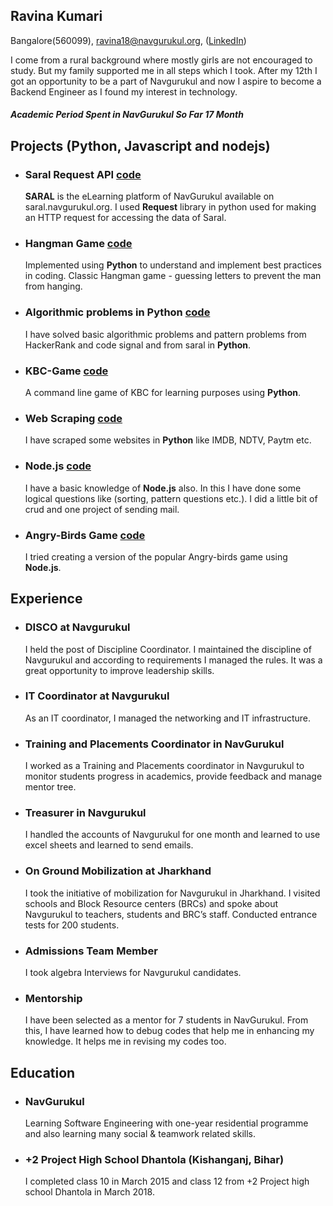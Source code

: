 ## Ravina Kumari  
Bangalore(560099),
ravina18@navgurukul.org,
([LinkedIn](https://www.linkedin.com/in/ravina-kumari-76279616a/))


I come from a rural background where mostly girls are not encouraged to study. But my family supported
me in all steps which I took. After my 12th I got an opportunity to be a part of Navgurukul and now I aspire
to become a Backend Engineer as I found my interest in technology.
##### Academic Period Spent in **NavGurukul** So Far   **17 Month**

## Projects (Python, Javascript and nodejs)
- ### Saral Request API [code](https://github.com/ravinaNG/request_in_python)
   **SARAL** is the eLearning platform of NavGurukul available on saral.navgurukul.org. I used **Request** library in python used for making an HTTP request for accessing the data of Saral.
- ### Hangman Game [code](https://github.com/ravinaNG/python/tree/master/python/HangMan)
  Implemented using **Python** to understand and implement best practices in coding.
Classic Hangman game - guessing letters to prevent the man from hanging.
- ### Algorithmic problems in Python [code](https://github.com/ravinaNG/python)
  I have solved basic algorithmic problems and pattern problems from HackerRank and
code signal and from saral in **Python**.
- ### KBC-Game [code](https://github.com/ravinaNG/python/blob/master/List/KBC_Game.py)
  A command line game of KBC for learning purposes using **Python**.
- ### Web Scraping [code](https://github.com/ravinaNG/Web-scraping-in-python)
  I have scraped some websites in **Python** like IMDB, NDTV, Paytm etc.
- ### Node.js [code](https://github.com/ravinaNG/Nodejs-2)
  I have a basic knowledge of **Node.js** also. In this I have done some logical questions
like (sorting, pattern questions etc.). I did a little bit of crud and one project of
sending mail.
- ### Angry-Birds Game [code](https://github.com/ravinaNG/Angry-birds)
  I tried creating a version of the popular Angry-birds game using **Node.js**.

## Experience
- ### DISCO at Navgurukul
  I held the post of Discipline Coordinator. I maintained the discipline of Navgurukul and according to requirements I managed the rules. It was a great opportunity to improve leadership skills.
- ### IT Coordinator at Navgurukul
  As an IT coordinator, I managed the networking and IT infrastructure.
- ### Training and Placements Coordinator in NavGurukul
  I worked as a Training and Placements coordinator in Navgurukul to monitor students progress in academics, provide feedback and manage mentor tree.
- ### Treasurer in Navgurukul
  I handled the accounts of Navgurukul for one month and learned to use excel sheets and learned to send emails.
- ### On Ground Mobilization at Jharkhand
  I took the initiative of mobilization for Navgurukul in Jharkhand. I visited schools and Block Resource centers (BRCs) and spoke about Navgurukul to teachers, students and BRC’s staff. Conducted entrance tests for 200 students.
- ### Admissions Team Member
  I took algebra Interviews for Navgurukul candidates.
- ### Mentorship
  I have been selected as a mentor for 7 students in NavGurukul. From this, I have learned how to debug codes that help me in enhancing my knowledge. It helps me in revising my codes too.

## Education
- ### NavGurukul
  Learning Software Engineering with one-year residential programme and also learning many social & teamwork related skills.

- ### +2 Project High School Dhantola (Kishanganj, Bihar)
  I completed class 10 in March 2015 and class 12 from +2 Project high school Dhantola in March 2018.
